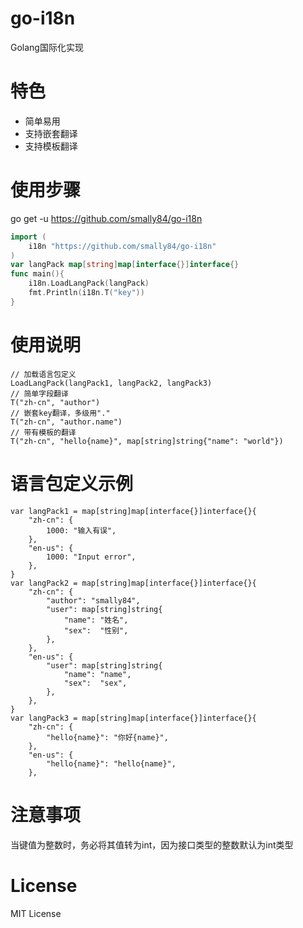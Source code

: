 # go-i18n
Golang国际化实现

# 特色
- 简单易用
- 支持嵌套翻译
- 支持模板翻译

# 使用步骤
go get -u https://github.com/smally84/go-i18n

```go
import (
	i18n "https://github.com/smally84/go-i18n"
)
var langPack map[string]map[interface{}]interface{}
func main(){
	i18n.LoadLangPack(langPack)
	fmt.Println(i18n.T("key"))
}
```

# 使用说明

```
// 加载语言包定义
LoadLangPack(langPack1, langPack2, langPack3)
// 简单字段翻译
T("zh-cn", "author")
// 嵌套key翻译，多级用"."
T("zh-cn", "author.name")
// 带有模板的翻译
T("zh-cn", "hello{name}", map[string]string{"name": "world"})
```

# 语言包定义示例

```
var langPack1 = map[string]map[interface{}]interface{}{
	"zh-cn": {
		1000: "输入有误",
	},
	"en-us": {
		1000: "Input error",
	},
}
var langPack2 = map[string]map[interface{}]interface{}{
	"zh-cn": {
		"author": "smally84",
		"user": map[string]string{
			"name": "姓名",
			"sex":  "性别",
		},
	},
	"en-us": {
		"user": map[string]string{
			"name": "name",
			"sex":  "sex",
		},
	},
}
var langPack3 = map[string]map[interface{}]interface{}{
	"zh-cn": {
		"hello{name}": "你好{name}",
	},
	"en-us": {
		"hello{name}": "hello{name}",
	},
```

# 注意事项
当键值为整数时，务必将其值转为int，因为接口类型的整数默认为int类型

# License

MIT License